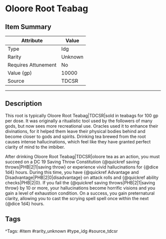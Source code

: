 # Oloore Root Teabag

## Item Summary

| Attribute            | Value                        |
|----------------------|------------------------------|
| Type                 | Idg |
| Rarity               | Unknown             |
| Requires Attunement  | No                |
| Value (gp)           | 10000    |
| Source               | TDCSR |

---

## Description

This root is typically Oloore Root Teabag|TDCSR|sold in teabags for 100 gp per dose. It was originally a ritualistic tool used by the followers of many gods, but now sees more recreational use. Oracles used it to enhance their divinations, for it helped them leave their physical bodies behind and become closer to gods and spirits. Drinking tea brewed from the root causes intense hallucinations, which feel like they have granted perfect clarity of mind to the imbiber.

After drinking Oloore Root Teabag|TDCSR|oloore tea as an action, you must succeed on a DC 19 Saving Throw Constitution {@quickref saving throws|PHB|2|1|saving throw} or experience vivid hallucinations for {@dice 1d4} hours. During this time, you have {@quickref Advantage and Disadvantage|PHB|2|0|disadvantage} on attack rolls and {@quickref ability checks|PHB|2|0}. If you fail the {@quickref saving throws|PHB|2|1|saving throw} by 10 or more, your hallucinations become horrific visions and you gain a level of exhaustion condition. On a success, you gain preternatural clarity, allowing you to cast the scrying spell spell once within the next {@dice 1d4} hours.

## Tags

^Tags: #item #rarity_unknown #type_idg #source_tdcsr